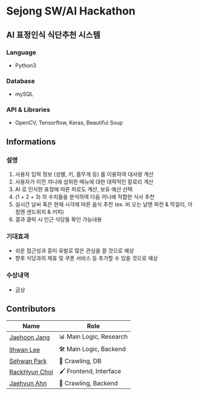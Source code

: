 # Sejong SW/AI Hackathon

## AI 표정인식 식단추천 시스템

### Language
- Python3
### Database
- mySQL
### API & Libraries
- OpenCV, Tensorflow, Keras, Beautiful Soup

## Informations
### 설명
1. 사용자 입력 정보 (성별, 키, 몸무게 등) 를 이용하여 대사량 계산
2. 사용자가 이전 끼니에 섭취한 메뉴에 대한 대략적인 칼로리 계산
3. AI 로 인식한 표정에 따른 피로도 계산, 보유 예산 선택
4. (1 + 2 + 3) 의 수치들을 분석하여 다음 끼니에 적합한 식사 추천
5. 실시간 날씨 혹은 현재 시각에 따른 음식 추천 (ex. 비 오는 날엔 파전 & 막걸리, 아침엔 샌드위치 & 커피)
6. 결과 클릭 시 인근 식당들 확인 가능내용

### 기대효과
- 쉬운 접근성과 흥미 유발로 많은 관심을 끌 것으로 예상
- 향후 식당과의 제휴 및 쿠폰 서비스 등 추가할 수 있을 것으로 예상

### 수상내역
- 금상

## Contributors
|Name|Role|
|---|---|
|<a href="https://github.com/trumanfromkorea">Jaehoon Jang</a>|📊 Main Logic, Research|
|<a href="https://github.com/">Ilhwan Lee</a>|🛠 Main Logic, Backend|
|<a href="https://github.com/">Sehwan Park</a>|📄 Crawling, DB|
|<a href="https://github.com/">RackHyun Choi</a>|🖌 Frontend, Interface|
|<a href="https://github.com/Jaeyooou">Jaehyun Ahn</a>|📂 Crawling, Backend|